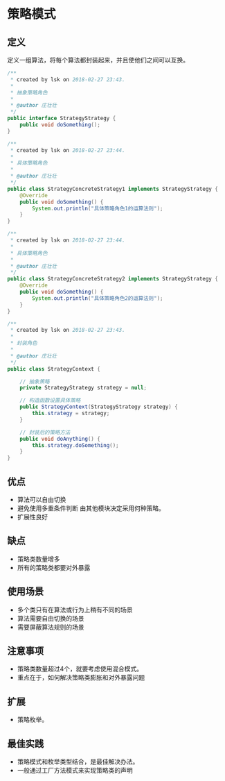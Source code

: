 # 策略模式

## 定义
定义一组算法，将每个算法都封装起来，并且使他们之间可以互换。

```java
/**
 * created by lsk on 2018-02-27 23:43.
 *
 * 抽象策略角色
 *
 * @author 庄壮壮
 */
public interface StrategyStrategy {
    public void doSomething();
}

/**
 * created by lsk on 2018-02-27 23:44.
 *
 * 具体策略角色
 *
 * @author 庄壮壮
 */
public class StrategyConcreteStrategy1 implements StrategyStrategy {
    @Override
    public void doSomething() {
        System.out.println("具体策略角色1的运算法则");
    }
}

/**
 * created by lsk on 2018-02-27 23:44.
 *
 * 具体策略角色
 *
 * @author 庄壮壮
 */
public class StrategyConcreteStrategy2 implements StrategyStrategy {
    @Override
    public void doSomething() {
        System.out.println("具体策略角色2的运算法则");
    }
}

/**
 * created by lsk on 2018-02-27 23:43.
 *
 * 封装角色
 *
 * @author 庄壮壮
 */
public class StrategyContext {

    // 抽象策略
    private StrategyStrategy strategy = null;

    // 构造函数设置具体策略
    public StrategyContext(StrategyStrategy strategy) {
        this.strategy = strategy;
    }

    // 封装后的策略方法
    public void doAnything() {
        this.strategy.doSomething();
    }
}
```

## 优点
- 算法可以自由切换
- 避免使用多重条件判断
由其他模块决定采用何种策略。
- 扩展性良好

## 缺点
- 策略类数量增多
- 所有的策略类都要对外暴露

## 使用场景
- 多个类只有在算法或行为上稍有不同的场景
- 算法需要自由切换的场景
- 需要屏蔽算法规则的场景

## 注意事项
- 策略类数量超过4个，就要考虑使用混合模式。
- 重点在于，如何解决策略类膨胀和对外暴露问题

## 扩展
- 策略枚举。

## 最佳实践
- 策略模式和枚举类型结合，是最佳解决办法。
- 一般通过工厂方法模式来实现策略类的声明